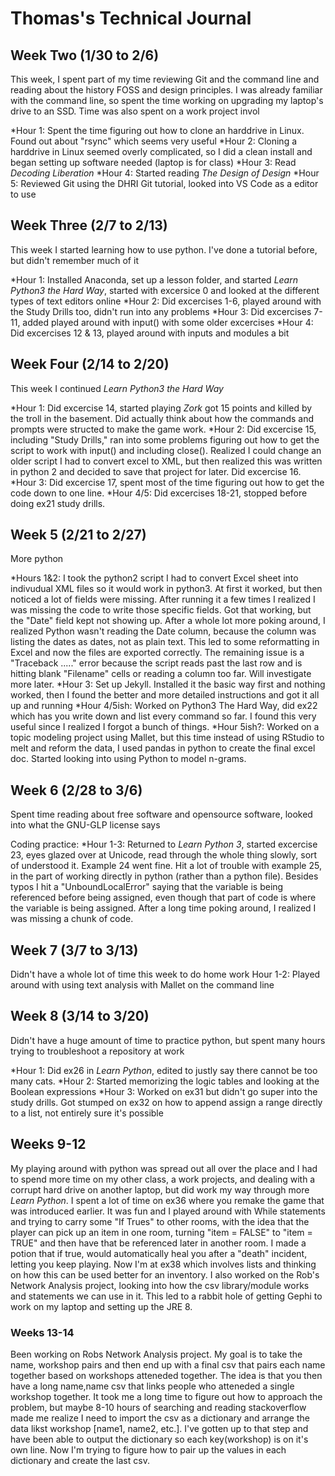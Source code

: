 # Thomas's Technical Journal

## Week Two (1/30 to 2/6)

This week, I spent part of my time reviewing Git and the command line and reading about the history FOSS and design principles.  I was already familiar with the command line, so spent the time working on upgrading my laptop's drive to an SSD.  Time was also spent on a work project invol

*Hour 1: Spent the time figuring out how to clone an harddrive in Linux.  Found out about "rsync" which seems very useful
*Hour 2: Cloning a harddrive in Linux seemed overly complicated, so I did a clean install and began setting up software needed (laptop is for class)
*Hour 3: Read *Decoding Liberation*
*Hour 4: Started reading *The Design of Design*
*Hour 5: Reviewed Git using the DHRI Git tutorial, looked into VS Code as a editor to use
 

## Week Three (2/7 to 2/13)

This week I started learning how to use python.  I've done a tutorial before, but didn't remember much of it

*Hour 1: Installed Anaconda, set up a lesson folder, and started *Learn Python3 the Hard Way*, started with excersice 0 and looked at the different types of text editors online 
*Hour 2: Did excercises 1-6, played around with the Study Drills too, didn't run into any problems
*Hour 3: Did excercises 7-11, added played around with input() with some older excercises
*Hour 4: Did excercises 12 & 13, played around with inputs and modules a bit


## Week Four (2/14 to 2/20)

This week I continued *Learn Python3 the Hard Way*

*Hour 1: Did excercise 14, started playing *Zork* got 15 points and killed by the troll in the basement. Did actually think about how the commands and prompts were structed to make the game work.
*Hour 2: Did excercise 15, including "Study Drills," ran into some problems figuring out how to get the script to work with input() and including close().  Realized I could change an older script I had to convert excel to XML, but then realized this was written in python 2 and decided  to save that project for later. Did excercise 16.
*Hour 3: Did excercise 17, spent most of the time figuring out how to get the code down to one line. 
*Hour 4/5: Did excercises 18-21, stopped before doing ex21 study drills.

## Week 5 (2/21 to 2/27)

More python

*Hours 1&2: I took the python2 script I had to convert Excel sheet into indivudual XML files so it would work in python3.  At first it worked, but then noticed a lot of fields were missing.  After running it a few times I realized I was missing the code to write those specific fields. Got that working, but the "Date" field kept not showing up.  After a whole lot more poking around, I realized Python wasn't reading the Date column, because the column was listing the dates as dates, not as plain text. This led to some reformatting in Excel and now the files are exported correctly. The remaining issue is a "Traceback ....." error because the script reads past the last row and is hitting blank "Filename" cells or reading a column too far.  Will investigate more later.
*Hour 3: Set up Jekyll.  Installed it the basic way first and nothing worked, then I found the better and more detailed instructions and got it all up and running
*Hour 4/5ish: Worked on Python3 The Hard Way, did ex22 which has you write down and list every command so far.  I found this very useful since I realized I forgot a bunch of things.
*Hour 5ish?: Worked on a topic modeling project using Mallet, but this time instead of using RStudio to melt and reform the data, I used pandas in python to create the final excel doc. Started looking into using Python to model n-grams.


## Week 6 (2/28 to 3/6)

Spent time reading about free software and opensource software, looked into what the GNU-GLP license says

Coding practice:
*Hour 1-3: Returned to *Learn Python 3*, started excercise 23, eyes glazed over at Unicode, read through the whole thing slowly, sort of understood it.  Example 24 went fine.  Hit a lot of trouble with example 25, in the part of working directly in python (rather than a python file).  Besides typos I hit a "UnboundLocalError" saying that the variable is being referenced before being assigned, even though that part of code is where the variable is being assigned.  After a long time poking around, I realized I was missing a chunk of code. 

## Week 7 (3/7 to 3/13)

Didn't have a whole lot of time this week to do home work
Hour 1-2: Played around with using text analysis with Mallet on the command line

## Week 8 (3/14 to 3/20)

Didn't have a huge amount of time to practice python, but spent many hours trying to troubleshoot a repository at work

*Hour 1: Did ex26 in *Learn Python*, edited to justly say there cannot be too many cats.
*Hour 2: Started memorizing the logic tables and looking at the Boolean  expressions
*Hour 3: Worked on ex31 but didn't go super into the study drills. Got stumped on ex32 on how to append assign a range directly to a list, not entirely sure it's possible

## Weeks 9-12 

My playing around with python was spread out all over the place and I had to spend more time on my other class, a work projects, and dealing with a corrupt hard drive on another laptop, but did work my way through more *Learn Python*.
I spent a lot of time on ex36 where you remake the game that was introduced earlier. It was fun and I played around with While statements and trying to carry some "If Trues" to other rooms, with the idea that the player can pick up an item in one room, turning "item = FALSE" to "item = TRUE" and then have that be referenced later in another room.  I made a potion that if true, would automatically heal you after a "death" incident, letting you keep playing.  Now I'm at ex38 which involves lists and thinking on how this can be used better for an inventory.
I also worked on the Rob's Network Analysis project, looking into how the csv library/module works and statements we can use in it.  This led to a rabbit hole of getting Gephi to work on my laptop and setting up the JRE 8.

### Weeks 13-14

 Been working on Robs Network Analysis project. My goal is to take the name, workshop pairs and then end up with a final csv that pairs each name together based on workshops atteneded together.  The idea is that you then have a long name,name csv that links people who atteneded a single workshop together.  It took me a long time to figure out how to approach the problem, but maybe 8-10 hours of searching and reading stackoverflow made me realize I need to import the csv as a dictionary and arrange the data likst workshop [name1, name2, etc.]. I've gotten up to that step and have been able to output the dictionary so each key(workshop) is on it's own line.  Now I'm trying to figure how to pair up the values in each dictionary and create the last csv.